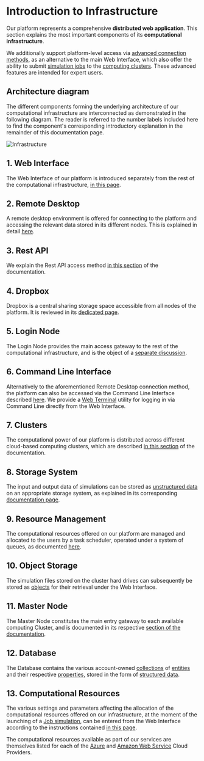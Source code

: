 # Introduction to Infrastructure

Our platform represents a comprehensive **distributed web application**. This section explains the most important components of its **computational infrastructure**.

We additionally support platform-level access via [advanced connection methods](../remote-connection/overview.md), as an alternative to the main Web Interface, which also offer the ability to submit [simulation jobs](../jobs-cli/overview.md) to the [computing clusters](clusters/overview.md). These advanced features are intended for expert users.

## Architecture diagram 

The different components forming the underlying architecture of our computational infrastructure are interconnected as demonstrated in the following diagram. The reader is referred to the number labels included here to find the component's corresponding introductory explanation in the remainder of this documentation page.

![Infrastructure](/images/Infrastructure.png "Infrastructure")

## 1. Web Interface

The Web Interface of our platform is introduced separately from the rest of the computational infrastructure, [in this page](../ui/overview.md).

## 2. Remote Desktop

A remote desktop environment is offered for connecting to the platform and accessing the relevant data stored in its different nodes. This is explained in detail [here](../remote-connection/remote-desktop.md).

## 3. Rest API

We explain the Rest API access method [in this section](../rest-api/overview.md) of the documentation.

## 4. Dropbox

Dropbox is a central sharing storage space accessible from all nodes of the platform. It is reviewed in its [dedicated page](../data-in-objectstorage/dropbox.md).

## 5. Login Node

The Login Node provides the main access gateway to the rest of the computational infrastructure, and is the object of a [separate discussion](login/overview.md).

## 6. Command Line Interface

Alternatively to the aforementioned Remote Desktop connection method, the platform can also be accessed via the Command Line Interface described [here](../cli/overview.md). We provide a [Web Terminal](../remote-connection/web-terminal.md) utility for logging in via Command Line directly from the Web Interface.

## 7. Clusters

The computational power of our platform is distributed across different cloud-based computing clusters, which are described [in this section](clusters/overview.md) of the documentation. 

## 8. Storage System

The input and output data of simulations can be stored as [unstructured data](../data-on-disk/overview.md) on an appropriate storage system, as explained in its corresponding [documentation page](storage.md).

## 9. Resource Management

The computational resources offered on our platform are managed and allocated to the users by a task scheduler, operated under a system of queues, as documented [here](resource/overview.md).

## 10. Object Storage

The simulation files stored on the cluster hard drives can subsequently be stored as [objects](../data-in-objectstorage/overview.md) for their retrieval under the Web Interface. 

## 11. Master Node

The Master Node constitutes the main entry gateway to each available computing Cluster, and is documented in its respective [section of the documentation](clusters/directories.md).

## 12. Database

The Database contains the various account-owned [collections](../accounts/collections.md) of [entities](../entities-general/overview.md) and their respective [properties](../properties/overview.md), stored in the form of [structured data](../data-structured/overview.md).

## 13. Computational Resources

The various settings and parameters affecting the allocation of the computational resources offered on our infrastructure, at the moment of the launching of a [Job simulation](../jobs/overview.md), can be entered from the Web Interface according to the instructions contained [in this page](compute-settings/ui.md). 

The computational resources available as part of our services are themselves listed for each of the [Azure](clusters/azure.md) and [Amazon Web Service](clusters/aws.md) Cloud Providers.

